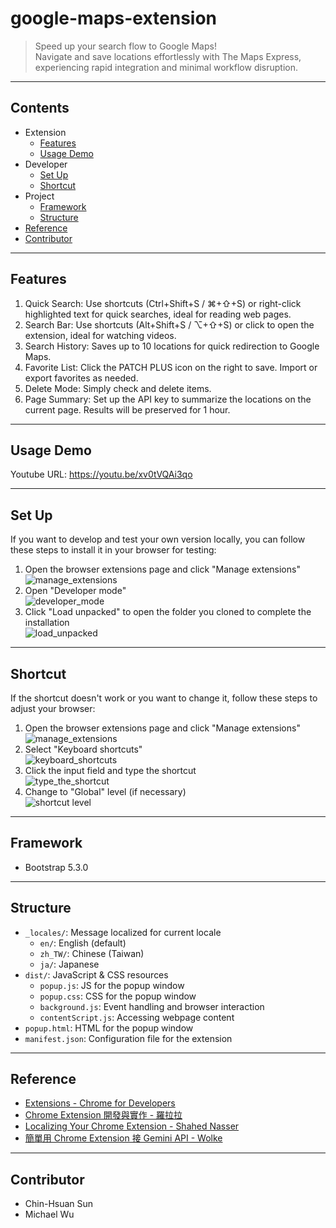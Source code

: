 # google-maps-extension
> Speed up your search flow to Google Maps!\
> Navigate and save locations effortlessly with The Maps Express, experiencing rapid integration and minimal workflow disruption.

---

## Contents
- Extension
    - [Features](#features)
    - [Usage Demo](#usage-demo)
- Developer
    - [Set Up](#set-up)
    - [Shortcut](#shortcut)
- Project
    - [Framework](#framework)
    - [Structure](#structure)
- [Reference](#reference)
- [Contributor](#contributor)

---

## Features
1. Quick Search: Use shortcuts (Ctrl+Shift+S / ⌘+⇧+S) or right-click highlighted text for quick searches, ideal for reading web pages.
2. Search Bar: Use shortcuts (Alt+Shift+S / ⌥+⇧+S) or click to open the extension, ideal for watching videos.
3. Search History: Saves up to 10 locations for quick redirection to Google Maps.
4. Favorite List: Click the PATCH PLUS icon on the right to save. Import or export favorites as needed.
5. Delete Mode: Simply check and delete items.
6. Page Summary: Set up the API key to summarize the locations on the current page. Results will be preserved for 1 hour.

---

## Usage Demo
Youtube URL: https://youtu.be/xv0tVQAi3qo

---

## Set Up
If you want to develop and test your own version locally, you can follow these steps to install it in your browser for testing:
1. Open the browser extensions page and click "Manage extensions"\
![manage_extensions](https://github.com/boyonglin/google-maps-extension/assets/56038738/117902e8-d4ac-4208-9f81-37f35489954f)
2. Open "Developer mode"\
![developer_mode](https://github.com/boyonglin/google-maps-extension/assets/56038738/56922b20-cae3-48c1-bb3e-810cf09e9df9)
3. Click "Load unpacked" to open the folder you cloned to complete the installation\
![load_unpacked](https://github.com/boyonglin/google-maps-extension/assets/56038738/358c9c2c-4698-402d-a141-451fabcc3913)

---

## Shortcut
If the shortcut doesn't work or you want to change it, follow these steps to adjust your browser:
1. Open the browser extensions page and click "Manage extensions"\
![manage_extensions](https://github.com/boyonglin/google-maps-extension/assets/56038738/117902e8-d4ac-4208-9f81-37f35489954f)
2. Select "Keyboard shortcuts"\
![keyboard_shortcuts](https://github.com/boyonglin/google-maps-extension/assets/56038738/783c9cbc-4e9f-4818-b075-e0da69efacf0)
3. Click the input field and type the shortcut\
![type_the_shortcut](https://github.com/boyonglin/google-maps-extension/assets/56038738/248921af-ee7e-42af-ab2b-080bf03190b0)
4. Change to "Global" level (if necessary)\
![shortcut level](https://github.com/boyonglin/google-maps-extension/assets/56038738/295e0d03-7a85-4851-8037-1ac574f1b99d)

---

## Framework
- Bootstrap 5.3.0

---

## Structure
- `_locales/`: Message localized for current locale
    - `en/`: English (default)
    - `zh_TW/`: Chinese (Taiwan)
    - `ja/`: Japanese
- `dist/`: JavaScript & CSS resources
    - `popup.js`: JS for the popup window
    - `popup.css`: CSS for the popup window
    - `background.js`: Event handling and browser interaction
    - `contentScript.js`: Accessing webpage content
- `popup.html`: HTML for the popup window
- `manifest.json`: Configuration file for the extension

---

## Reference
- [Extensions - Chrome for Developers](https://developer.chrome.com/docs/extensions/)
- [Chrome Extension 開發與實作 - 羅拉拉](https://ithelp.ithome.com.tw/articles/10186017)
- [Localizing Your Chrome Extension - Shahed Nasser](https://levelup.gitconnected.com/localizing-your-chrome-extension-an-easy-tutorial-b0892e225576)
- [簡單用 Chrome Extension 接 Gemini API - Wolke](https://wolkesau.medium.com/簡單用-chrome-extension-接-gemini-api-下-prompt-就能實作文章摘要工具參加-google-百萬美金挑戰賽-ac2adda60c6f)

---

## Contributor
- Chin-Hsuan Sun
- Michael Wu